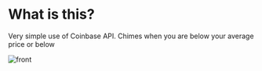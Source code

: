 # What is this? 
Very simple use of Coinbase API. 
Chimes when you are below your average price or below 

![front](https://github.com/MorrisOmbiro/bitcoin_tracking/blob/main/Crypto.PNG)


